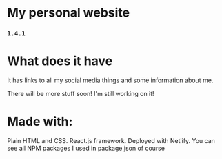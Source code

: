 # My personal website

### `1.4.1`

# What does it have

It has links to all my social media things and some information about me.

There will be more stuff soon! I'm still working on it!

# Made with:

Plain HTML and CSS. React.js framework. Deployed with Netlify. You can see all NPM packages I used in package.json of course
